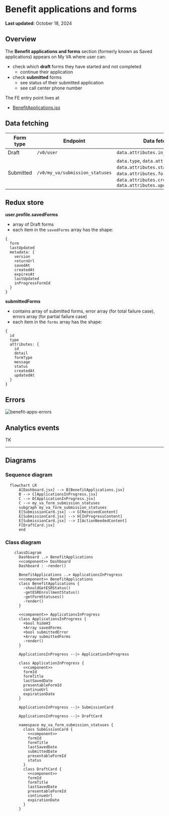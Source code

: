 # Benefit applications and forms

**Last updated:** October 18, 2024

## Overview

The **Benefit applications and forms** section (formerly known as Saved applications) appears on My VA where user can:

- check which **draft** forms they have started and not completed
  - continue their application
- check **submitted** forms 
  - see status of their submitted application
  - see call center phone number

The FE entry point lives at
- [BenefitApplications.jsx](https://github.com/department-of-veterans-affairs/vets-website/blob/main/src/applications/personalization/dashboard/components/benefit-application-drafts/BenefitApplications.jsx)

## Data fetching 

| Form type | Endpoint | Data fetched | Swagger link |
| -- | -- | -- | -- |
| Draft | `/v0/user` | `data.attributes.in_progress_forms` | [Link](https://department-of-veterans-affairs.github.io/va-digital-services-platform-docs/api-reference/#/user/getUser) |
| Submitted | `/v0/my_va/submission_statuses` | `data.type`, `data.attributes.id`, `data.attributes.status`, `data.attributes.form_type`, `data.attributes.created_at`, `data.attributes.updated_at` | [Link](https://department-of-veterans-affairs.github.io/va-digital-services-platform-docs/api-reference/#/my_va/getSubmissionStatuses) | 


## Redux store

**user.profile.savedForms**

- array of Draft forms 
- each item in the `savedForms` array has the shape:

```
{
  form
  lastUpdated
  metadata: {
    version
    returnUrl
    savedAt
    createdAt
    expiresAt
    lastUpdated
    inProgressFormId
  }
}
```

**submittedForms**

- contains array of submitted forms, error array (for total failure case), errors array (for partial failure case)
- each item in the `forms` array has the shape:

```
{
  id
  type
  attributes: {
    id
    detail
    formType
    message
    status
    createdAt
    updatedAt
  }
}
```

## Errors 

![benefit-apps-errors](https://github.com/user-attachments/assets/c033bd80-b9cd-4aa4-ac7b-357c79bb9e03)


## Analytics events

TK

---

## Diagrams

### Sequence diagram
```mermaid
  flowchart LR
      A[Dashboard.jsx] --> B[BenefitApplications.jsx]
      B --> C[ApplicationsInProgress.jsx]
      C --> D[ApplicationInProgress.jsx]
      C --> my_va_form_submission_statuses
      subgraph my_va_form_submission_statuses
      E[SubmissionCard.jsx] --> G[ReceivedContent]
      E[SubmissionCard.jsx] --> H[InProgressContent]
      E[SubmissionCard.jsx] --> I[ActionNeededContent]
      F[DraftCard.jsx]
      end

```

### Class diagram
```mermaid
    classDiagram
      Dashboard ..> BenefitApplications
      <<component>> Dashboard
      Dashboard : -render()

      BenefitApplications ..> ApplicationsInProgress
      <<component>> BenefitApplications
      class BenefitApplications {
        -shouldGetESRStatus()
        -getESREnrollmentStatus()
        -getFormStatuses()
        -render()
      }
      
      <<component>> ApplicationsInProgress
      class ApplicationsInProgress {
        +bool hideH3
        +Array savedForms
        +bool submittedError
        +Array submittedForms
        -render()
      }

      ApplicationsInProgress --|> ApplicationInProgress

      class ApplicationInProgress {
        <<component>>
        formId
        formTitle
        lastSavedDate
        presentableFormId
        continueUrl
        expirationDate
      }

      ApplicationsInProgress --|> SubmissionCard

      ApplicationsInProgress --|> DraftCard 
      
      namespace my_va_form_submission_statuses { 
        class SubmissionCard {
          <<component>> 
          formId
          formTitle
          lastSavedDate
          submittedDate
          presentableFormId
          status
        }
        class DraftCard {
          <<component>> 
          formId
          formTitle
          lastSavedDate
          presentableFormId
          continueUrl
          expirationDate
        }
      }
```
